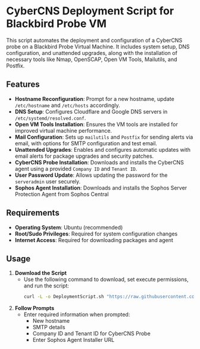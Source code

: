 # CyberCNS Deployment Script for Blackbird Probe VM

This script automates the deployment and configuration of a CyberCNS probe on a Blackbird Probe Virtual Machine. It includes system setup, DNS configuration, and unattended upgrades, along with the installation of necessary tools like Nmap, OpenSCAP, Open VM Tools, Mailutils, and Postfix.

## Features

- **Hostname Reconfiguration**: Prompt for a new hostname, update `/etc/hostname` and `/etc/hosts` accordingly.
- **DNS Setup**: Configures Cloudflare and Google DNS servers in `/etc/systemd/resolved.conf`.
- **Open VM Tools Installation**: Ensures the VM tools are installed for improved virtual machine performance.
- **Mail Configuration**: Sets up `mailutils` and `Postfix` for sending alerts via email, with options for SMTP configuration and test email.
- **Unattended Upgrades**: Enables and configures automatic updates with email alerts for package upgrades and security patches.
- **CyberCNS Probe Installation**: Downloads and installs the CyberCNS agent using a provided `Company ID` and `Tenant ID`.
- **User Password Update**: Allows updating the password for the `serveradmin` user securely.
- **Sophos Agent Installation**: Downloads and installs the Sophos Server Protection Agent from Sophos Central

## Requirements

- **Operating System**: Ubuntu (recommended)
- **Root/Sudo Privileges**: Required for system configuration changes
- **Internet Access**: Required for downloading packages and agent

## Usage
1. **Download the Script**
   - Use the following command to download, set execute permissions, and run the script:
     ```bash
     curl -L -o DeploymentScript.sh "https://raw.githubusercontent.com/Red5Blackbird/Blackbird-Scripts/refs/heads/main/CyberCNS-Probe/DeploymentScript.sh" && chmod +x DeploymentScript.sh && ./DeploymentScript.sh
     ```
2. **Follow Prompts**
   - Enter required information when prompted:
     - New hostname
     - SMTP details
     - Company ID and Tenant ID for CyberCNS Probe
     - Enter Sophos Agent Installer URL
